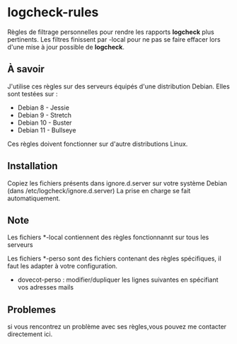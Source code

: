 # logcheck-rules

Règles de filtrage personnelles pour rendre les rapports **logcheck** plus pertinents.
Les filtres finissent par -local pour ne pas se faire effacer lors d'une mise à jour possible de **logcheck**.

## À savoir

J'utilise ces règles sur des serveurs équipés d'une distribution Debian.
Elles sont testées sur :
* Debian 8 - Jessie
* Debian 9 - Stretch
* Debian 10 - Buster
* Debian 11 - Bullseye

Ces règles doivent fonctionner sur d'autre distributions Linux.

## Installation

Copiez les fichiers présents dans ignore.d.server sur votre système Debian (dans /etc/logcheck/ignore.d.server)
La prise en charge se fait automatiquement.

## Note

Les fichiers *-local contiennent des règles fonctionnannt sur tous les serveurs

Les fichiers *-perso sont des fichiers contenant des règles spécifiques, il faut les adapter à votre configuration.  

* dovecot-perso : modifier/dupliquer les lignes suivantes en spécifiant vos adresses mails

## Problemes

si vous rencontrez un problème avec ses règles,vous pouvez me contacter directement ici. 